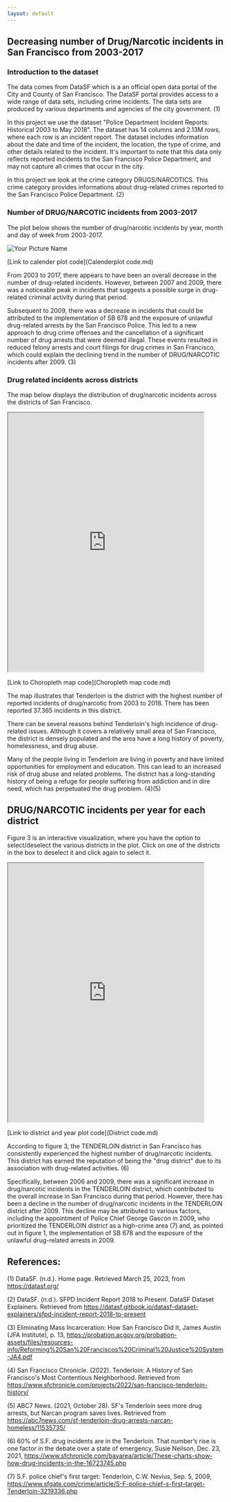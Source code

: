 ```yaml
---
layout: default
---
```


## Decreasing number of Drug/Narcotic incidents in San Francisco from 2003-2017

### Introduction to the dataset 
The data comes from DataSF which is a an official open data portal of the City and County of San Francisco. The DataSF portal provides access to a wide range of data sets, including crime incidents. The data sets are produced by various departments and agencies of the city government. (1)

In this project we use the dataset "Police Department Incident Reports: Historical 2003 to May 2018". The dataset has 14 columns and 2.13M rows, where each row is an incident report. The dataset includes information about the date and time of the incident, the location, the type of crime, and other details related to the incident. It's important to note that this data only reflects reported incidents to the San Francisco Police Department, and may not capture all crimes that occur in the city.

In this project we look at the crime category DRUGS/NARCOTICS. This crime category provides informations about drug-related crimes reported to the San Francisco Police Department. (2)

### Number of DRUG/NARCOTIC incidents from 2003-2017

The plot below shows the number of drug/narcotic incidents by year, month and day of week from 2003-2017.

<img src="https://raw.githubusercontent.com/Sdataanalyse/Sdataanalyse.github.io/main/Files/Calandarplot.jpg" alt="Your Picture Name">


[Link to calender plot code](Calenderplot code.md)

From 2003 to 2017, there appears to have been an overall decrease in the number of drug-related incidents. However, between 2007 and 2009, there was a noticeable peak in incidents that suggests a possible surge in drug-related criminal activity during that period.

Subsequent to 2009, there was a decrease in incidents that could be attributed to the implementation of SB 678 and the exposure of unlawful drug-related arrests by the San Francisco Police. This led to a new approach to drug crime offenses and the cancellation of a significant number of drug arrests that were deemed illegal. These events resulted in reduced felony arrests and court filings for drug crimes in San Francisco, which could explain the declining trend in the number of DRUG/NARCOTIC incidents after 2009. (3)


### Drug related incidents across districts 

The map below displays the distribution of drug/narcotic incidents across the districts of San Francisco.

<iframe src="https://raw.githack.com/Sdataanalyse/Sdataanalyse.github.io/main/Files/choropleth_map.html" width="90%" height="600px"></iframe>

[Link to Choropleth map code](Choropleth map code.md)

The map illustrates that Tenderloin is the district with the highest number of reported incidents of drug/narcotic from 2003 to 2018. There has been reported 37.365 incidents in this district.

There can be several reasons behind Tenderloin's high incidence of drug-related issues. Although it covers a relatively small area of San Francisco, the district is densely populated and the area have a long history of poverty, homelessness, and drug abuse.

Many of the people living in Tenderloin are living in poverty and have limited opportunities for employment and education. This can lead to an increased risk of drug abuse and related problems. The district has a long-standing history of being a refuge for people suffering from addiction and in dire need, which has perpetuated the drug problem. (4)(5)



## DRUG/NARCOTIC incidents per year for each district

Figure 3 is an interactive visualization, where you have the option to select/deselect the various districts in the plot. Click on one of the districts in the box to deselect it and click again to select it.

<iframe src="https://raw.githack.com/Sdataanalyse/Sdataanalyse.github.io/main/Files/district.html" width="90%" height="600px"></iframe>

[Link to district and year plot code](District code.md)

According to figure 3, the TENDERLOIN district in San Francisco has consistently experienced the highest number of drug/narcotic incidents. This district has earned the reputation of being the "drug district" due to its association with drug-related activities. (6) 

Specifically, between 2006 and 2009, there was a significant increase in drug/narcotic incidents in the TENDERLOIN district, which contributed to the overall increase in San Francisco during that period. However, there has been a decline in the number of drug/narcotic incidents in the TENDERLOIN district after 2009. This decline may be attributed to various factors, including the appointment of Police Chief George Gascón in 2009, who prioritized the TENDERLOIN district as a high-crime area (7) and, as pointed out in figure 1, the implementation of SB 678 and the exposure of the unlawful drug-related arrests in 2009.

## References:

(1) DataSF. (n.d.). Home page. Retrieved March 25, 2023, from https://datasf.org/

(2) DataSF. (n.d.). SFPD Incident Report 2018 to Present. DataSF Dataset Explainers. Retrieved from https://datasf.gitbook.io/datasf-dataset-explainers/sfpd-incident-report-2018-to-present

(3) Eliminating Mass Incarceration: How San Francisco Did It, James Austin (JFA Institute), p. 13, https://probation.acgov.org/probation-assets/files/resources-info/Reforming%20San%20Franciscos%20Criminal%20Justice%20System-JA4.pdf

(4) San Francisco Chronicle. (2022). Tenderloin: A History of San Francisco's Most Contentious Neighborhood. Retrieved from https://www.sfchronicle.com/projects/2022/san-francisco-tenderloin-history/

(5) ABC7 News. (2021, October 28). SF's Tenderloin sees more drug arrests, but Narcan program saves lives. Retrieved from https://abc7news.com/sf-tenderloin-drug-arrests-narcan-homeless/11535735/
   
(6) 60% of S.F. drug incidents are in the Tenderloin. That number’s rise is one factor in the debate over a state of emergency, Susie Neilson, Dec. 23, 2021, https://www.sfchronicle.com/bayarea/article/These-charts-show-how-drug-incidents-in-the-16723745.php

(7) S.F. police chief's first target: Tenderloin, C.W. Nevius, Sep. 5, 2009, https://www.sfgate.com/crime/article/S-F-police-chief-s-first-target-Tenderloin-3219336.php